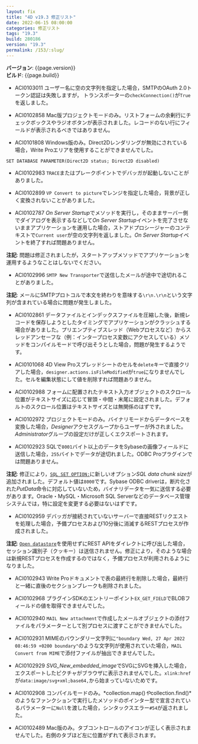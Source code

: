```yaml
---
layout: fix
title: "4D v19.3 修正リスト"
date: 2022-06-15 08:00:00
categories: 修正リスト
tags: "19.3"
build: 280186
version: "19.3"
permalink: /153/:slug/
---
```


**バージョン**: {{page.version}}  
**ビルド**: {{page.build}} 

* ACI0103011 ユーザー名に空の文字列を指定した場合，SMTPのOAuth 2.0トークン認証は失敗しますが， トランスポーターの`checkConnection()`が`True`を返しました。

* ACI0102858 Mac版プロジェクトモードのみ。リストフォームの余剰行にチェックボックスやラジオボタンが表示されました。レコードのない行にフィールドが表示されるべきではありません。

* ACI0101808 Windows版のみ。Direct2Dレンダリングが無効にされている場合，Write Proエリアを使用することができませんでした。

```
SET DATABASE PARAMETER(Direct2D status; Direct2D disabled)
```

* ACI0102983 `TRACE`またはプレークポイントでデバッガが起動しないことがありました。

* ACI0102899 `VP Convert to picture`でレンジを指定した場合，背景が正しく変換されないことがありました。

* ACI0102787 *On Server Startup*でメソッドを実行し，そのままサーバー側でダイアログを表示するなどして*On Server Startup*イベントを完了させないままアプリケーションを運用した場合，ストアドプロシージャーのコンテキストで`Current user`が空の文字列を返しました。*On Server Startup*イベントを終了すれば問題ありません。

**注記**: 問題は修正されましたが，スタートアップメソッドでアプリケーションを運用するようなことはしないでください。

* ACI0102996 `SMTP New Transporter`で送信したメールが途中で途切れることがありました。

**注記**: メールにSMTPプロトコルで本文を終わりを意味する`\r\n.\r\n`という文字列が含まれている場合に問題が発生しました。

* ACI0102861 データファイルとインデックスファイルを圧縮した後，新規レコードを保存しようとしたタイミングでアプリケーションがクラッシュする場合がありました。プリエンプティブスレッド（Webプロセスなど）からスレッドアンセーフな（例：インタープロセス変数にアクセスしている）メソッドをコンパイルモードで呼び出そうとした場合，問題が発生するようです。

* ACI0101068 4D View Proスプレッドシートのセルを``delete``キーで直接クリアした場合，``designer.actions.isFileModified``が``true``になりませんでした。セルを編集状態にして値を削除すれば問題ありません。

* ACI0102988 フォームに配置されたテキスト入力オブジェクトのスクロール位置がテキストサイズに応じて冒頭・中間・末尾に設定されました。デフォルトのスクロール位置はテキストサイズとは無関係のはずです。

* ACI0102972 プロジェクトモードのみ。バイナリモードからデータベースを変換した場合，*Designer*アクセスグループからユーザーが外されました。*Administrator*グループの設定だけが正しくエクスポートされます。

* ACI0102923 SQLで`8001`バイト以上のデータをSybaseの画像フィールドに送信した場合，`255`バイトでデータが途切れました。ODBC Proプラグインでは問題ありません。

**注記**: 修正により，[`SQL SET OPTION:`](https://doc.4d.com/4Dv19/4D/19.1/SQL-SET-OPTION.301-5653382.ja.html)に新しいオプション*SQL data chunk size*が追加されました。デフォルト値は`8000`です。Sybase ODBC driverは，断片化された*PutData*命令に対応していないため，バイナリデータを一気に送信する必要があります。Oracle・MySQL・Microsoft SQL Serverなどのデータベース管理システムでは，特に設定を変更する必要はないはずです。

* ACI0102959 デバッガが接続されていないサーバーで直接RESTリクエストを処理した場合，予備プロセスおよび10分後に消滅するRESTプロセスが作成されました。

**注記**: [`Open datastore`](https://developer.4d.com/docs/ja/API/DataStoreClass.html)を使用せずにREST APIをダイレクトに呼び出した場合，セッション識別子（クッキー）は送信されません。修正により，そのような場合は新規RESTプロセスを作成するのではなく，予備プロセスが利用されるようになりました。

* ACI0102943 Write Proドキュメントで表の最終行を削除した場合，最終行と一緒に直後のセクションブレークも削除されました。

* ACI0102968 プラグインSDKのエントリーポイント`EX_GET_FIELD`でBLOBフィールドの値を取得できませんでした。

* ACI0102940 `MAIL New attachment`で作成したメールオブジェクトの添付ファイルをパラメーターとして別プロセスに渡すことができませんでした。

* ACI0102931 MIMEのバウンダリー文字列に`"boundary Wed, 27 Apr 2022 08:46:59 +0200 boundary"`のような文字列が使用されていた場合，`MAIL Convert from MIME`で添付ファイルが抽出できませんでした。

* ACI0102929 *SVG_New_embedded_image*でSVGにSVGを挿入した場合，エクスポートしたピクチャがブラウザに表示されませんでした。`xlink:href`が`data:image/svg+xml;base64,`から始まっていないためです。

* ACI0102908 コンパイルモードのみ。*collection.map()*や*collection.find()*のようなファンクションで実行したメソッドのポインター型で宣言されているパラメーターに`Null`を渡した場合，シンタックスエラー`#54`が返されました。

* ACI0102489 Mac版のみ。タブコントロールのアイコンが正しく表示されませんでした。右側のタブほど左に位置がずれて表示されます。
